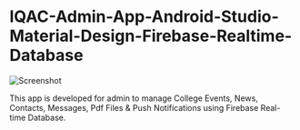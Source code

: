 # IQAC-Admin-App-Android-Studio-Material-Design-Firebase-Realtime-Database

![Screenshot](https://1.bp.blogspot.com/-0TD0l2iEZ_M/XSd6d4_ZFCI/AAAAAAAAAFg/XtpRqYBquWExD5GrKwgBLttRxpp1cIA4ACLcBGAs/s1600/applogo.png)

This app is developed for admin to manage College Events, News, Contacts, Messages, Pdf Files & Push Notifications using Firebase Real-time Database.
